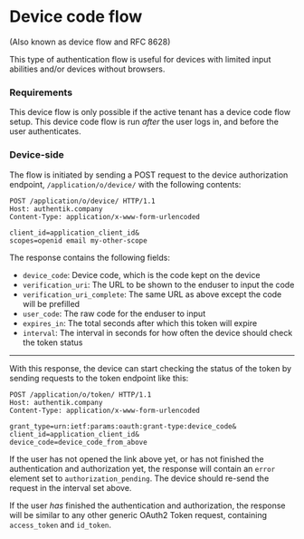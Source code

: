 # Device code flow

(Also known as device flow and RFC 8628)

This type of authentication flow is useful for devices with limited input abilities and/or devices without browsers.

### Requirements

This device flow is only possible if the active tenant has a device code flow setup. This device code flow is run _after_ the user logs in, and before the user authenticates.

### Device-side

The flow is initiated by sending a POST request to the device authorization endpoint, `/application/o/device/` with the following contents:

```
POST /application/o/device/ HTTP/1.1
Host: authentik.company
Content-Type: application/x-www-form-urlencoded

client_id=application_client_id&
scopes=openid email my-other-scope
```

The response contains the following fields:

-   `device_code`: Device code, which is the code kept on the device
-   `verification_uri`: The URL to be shown to the enduser to input the code
-   `verification_uri_complete`: The same URL as above except the code will be prefilled
-   `user_code`: The raw code for the enduser to input
-   `expires_in`: The total seconds after which this token will expire
-   `interval`: The interval in seconds for how often the device should check the token status

---

With this response, the device can start checking the status of the token by sending requests to the token endpoint like this:

```
POST /application/o/token/ HTTP/1.1
Host: authentik.company
Content-Type: application/x-www-form-urlencoded

grant_type=urn:ietf:params:oauth:grant-type:device_code&
client_id=application_client_id&
device_code=device_code_from_above
```

If the user has not opened the link above yet, or has not finished the authentication and authorization yet, the response will contain an `error` element set to `authorization_pending`. The device should re-send the request in the interval set above.

If the user _has_ finished the authentication and authorization, the response will be similar to any other generic OAuth2 Token request, containing `access_token` and `id_token`.
